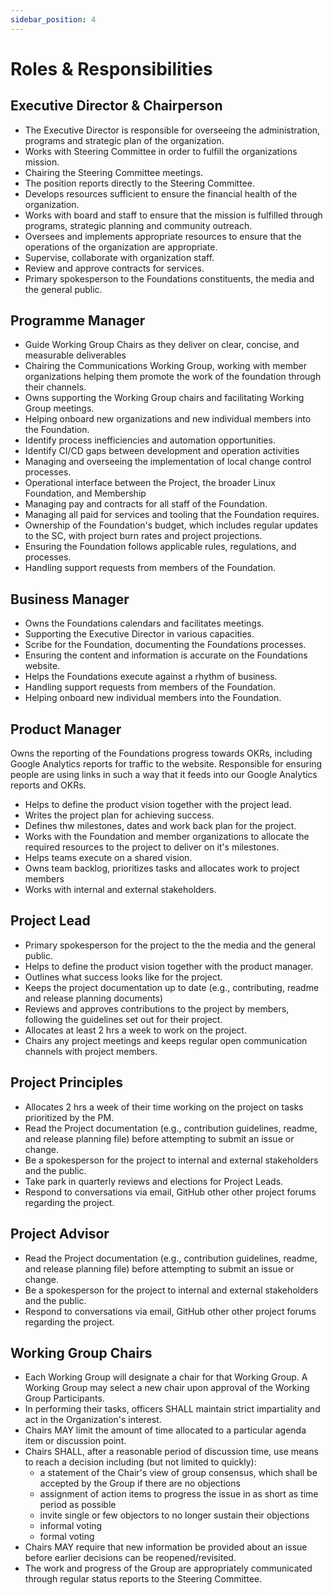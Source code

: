 ```yaml
---
sidebar_position: 4
---
```


# Roles & Responsibilities

## Executive Director & Chairperson

* The Executive Director is responsible for overseeing the administration, programs and strategic plan of the organization.
* Works with Steering Committee in order to fulfill the organizations mission.
* Chairing the Steering Committee meetings.
* The position reports directly to the Steering Committee.
* Develops resources sufficient to ensure the financial health of the organization.
* Works with board and staff to ensure that the mission is fulfilled through programs, strategic planning and community outreach.
* Oversees and implements appropriate resources to ensure that the operations of the organization are appropriate.
* Supervise, collaborate with organization staff.
* Review and approve contracts for services.
* Primary spokesperson to the Foundations constituents, the media and the general public.

## Programme Manager

* Guide Working Group Chairs as they deliver on clear, concise, and measurable deliverables
* Chairing the Communications Working Group, working with member organizations helping them promote the work of the foundation through their channels.
* Owns supporting the Working Group chairs and facilitating Working Group meetings.
* Helping onboard new organizations and new individual members into the Foundation.
* Identify process inefficiencies and automation opportunities.
* Identify CI/CD gaps between development and operation activities
* Managing and overseeing the implementation of local change control processes.  
* Operational interface between the Project, the broader Linux Foundation, and Membership
* Managing pay and contracts for all staff of the Foundation.
* Managing all paid for services and tooling that the Foundation requires.
* Ownership of the Foundation's budget, which includes regular updates to the SC, with project burn rates and project projections.
* Ensuring the Foundation follows applicable rules, regulations, and processes.
* Handling support requests from members of the Foundation.

## Business Manager

* Owns the Foundations calendars and facilitates meetings.
* Supporting the Executive Director in various capacities.
* Scribe for the Foundation, documenting the Foundations processes.
* Ensuring the content and information is accurate on the Foundations website.
* Helps the Foundations execute against a rhythm of business.
* Handling support requests from members of the Foundation.
* Helping onboard new individual members into the Foundation.

## Product Manager

Owns the reporting of the Foundations progress towards OKRs, including Google Analytics reports for traffic to the website. 
Responsible for ensuring people are using links in such a way that it feeds into our Google Analytics reports and OKRs.

* Helps to define the product vision together with the project lead.
* Writes the project plan for achieving success.
* Defines thw milestones, dates and work back plan for the project.
* Works with the Foundation and member organizations to allocate the required resources to the project to deliver on it's milestones.
* Helps teams execute on a shared vision.
* Owns team backlog, prioritizes tasks and allocates work to project members
* Works with internal and external stakeholders.

## Project Lead

* Primary spokesperson for the project to the the media and the general public.
* Helps to define the product vision together with the product manager.
* Outlines what success looks like for the project.
* Keeps the project documentation up to date (e.g., contributing, readme and release planning documents)
* Reviews and approves contributions to the project by members, following the guidelines set out for their project.
* Allocates at least 2 hrs a week to work on the project.
* Chairs any project meetings and keeps regular open communication channels with project members.

## Project Principles

* Allocates 2 hrs a week of their time working on the project on tasks prioritized by the PM.
* Read the Project documentation (e.g., contribution guidelines, readme, and release planning file) before attempting to submit an issue or change.
* Be a spokesperson for the project to internal and external stakeholders and the public.
* Take park in quarterly reviews and elections for Project Leads.
* Respond to conversations via email, GitHub other other project forums regarding the project.

## Project Advisor

* Read the Project documentation (e.g., contribution guidelines, readme, and release planning file) before attempting to submit an issue or change.
* Be a spokesperson for the project to internal and external stakeholders and the public.
* Respond to conversations via email, GitHub other other project forums regarding the project.

## Working Group Chairs

* Each Working Group will designate a chair for that Working Group. A Working Group may select a new chair upon approval of the Working Group Participants.
* In performing their tasks, officers SHALL maintain strict impartiality and act in the Organization's interest.
* Chairs MAY limit the amount of time allocated to a particular agenda item or discussion point.
* Chairs SHALL, after a reasonable period of discussion time, use means to reach a decision including (but not limited to quickly):
  * a statement of the Chair's view of group consensus, which shall be accepted by the Group if there are no objections
  * assignment of action items to progress the issue in as short as time period as possible
  * invite single or few objectors to no longer sustain their objections
  * informal voting
  * formal voting
* Chairs MAY require that new information be provided about an issue before earlier decisions can be reopened/revisited.
* The work and progress of the Group are appropriately communicated through regular status reports to the Steering Committee.